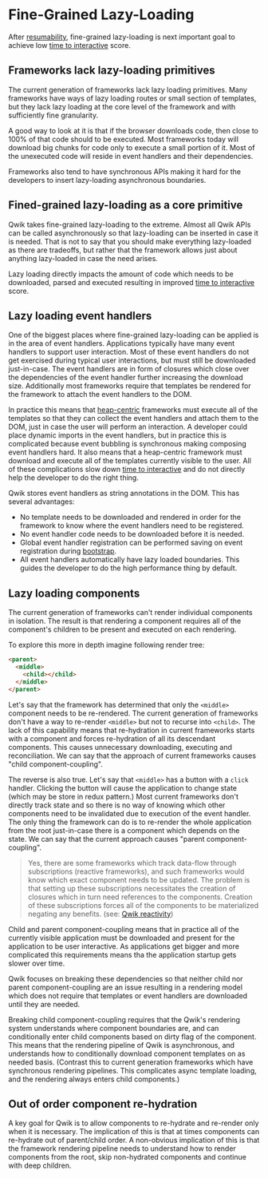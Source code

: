 # Fine-Grained Lazy-Loading

After [resumability](./RESUMABLE.md), fine-grained lazy-loading is next important goal to achieve low [time to interactive](https://web.dev/interactive/) score.

## Frameworks lack lazy-loading primitives

The current generation of frameworks lack lazy loading primitives. Many frameworks have ways of lazy loading routes or small section of templates, but they lack lazy loading at the core level of the framework and with sufficiently fine granularity.

A good way to look at it is that if the browser downloads code, then close to 100% of that code should to be executed. Most frameworks today will download big chunks for code only to execute a small portion of it. Most of the unexecuted code will reside in event handlers and their dependencies.

Frameworks also tend to have synchronous APIs making it hard for the developers to insert lazy-loading asynchronous boundaries.

## Fined-grained lazy-loading as a core primitive

Qwik takes fine-grained lazy-loading to the extreme. Almost all Qwik APIs can be called asynchronously so that lazy-loading can be inserted in case it is needed. That is not to say that you should make everything lazy-loaded as there are tradeoffs, but rather that the framework allows just about anything lazy-loaded in case the need arises.

Lazy loading directly impacts the amount of code which needs to be downloaded, parsed and executed resulting in improved [time to interactive](https://web.dev/interactive/) score.

## Lazy loading event handlers

One of the biggest places where fine-grained lazy-loading can be applied is in the area of event handlers. Applications typically have many event handlers to support user interaction. Most of these event handlers do not get exercised during typical user interactions, but must still be downloaded just-in-case. The event handlers are in form of closures which close over the dependencies of the event handler further increasing the download size. Additionally most frameworks require that templates be rendered for the framework to attach the event handlers to the DOM.

In practice this means that [heap-centric](./RESUMABLE.md) frameworks must execute all of the templates so that they can collect the event handlers and attach them to the DOM, just in case the user will perform an interaction. A developer could place dynamic imports in the event handlers, but in practice this is complicated because event bubbling is synchronous making composing event handlers hard. It also means that a heap-centric framework must download and execute all of the templates currently visible to the user. All of these complications slow down [time to interactive](https://web.dev/interactive/) and do not directly help the developer to do the right thing.

Qwik stores event handlers as string annotations in the DOM. This has several advantages:

- No template needs to be downloaded and rendered in order for the framework to know where the event handlers need to be registered.
- No event handler code needs to be downloaded before it is needed.
- Global event handler registration can be performed saving on event registration during [bootstrap](./BOOTSTRAP.md).
- All event handlers automatically have lazy loaded boundaries. This guides the developer to do the high performance thing by default.

## Lazy loading components

The current generation of frameworks can't render individual components in isolation. The result is that rendering a component requires all of the component's children to be present and executed on each rendering.

To explore this more in depth imagine following render tree:

```html
<parent>
  <middle>
    <child></child>
  </middle>
</parent>
```

Let's say that the framework has determined that only the `<middle>` component needs to be re-rendered. The current generation of frameworks don't have a way to re-render `<middle>` but not to recurse into `<child>`. The lack of this capability means that re-hydration in current frameworks starts with a component and forces re-hydration of all its descendant components. This causes unnecessary downloading, executing and reconciliation. We can say that the approach of current frameworks causes "child component-coupling".

The reverse is also true. Let's say that `<middle>` has a button with a `click` handler. Clicking the button will cause the application to change state (which may be store in redux pattern.) Most current frameworks don't directly track state and so there is no way of knowing which other components need to be invalidated due to execution of the event handler. The only thing the framework can do is to re-render the whole application from the root just-in-case there is a component which depends on the state. We can say that the current approach causes "parent component-coupling".

> Yes, there are some frameworks which track data-flow through subscriptions (reactive frameworks), and such frameworks would know which exact component needs to be updated. The problem is that setting up these subscriptions necessitates the creation of closures which in turn need references to the components. Creation of these subscriptions forces all of the components to be materialized negating any benefits. (see: [Qwik reactivity](./REACTIVITY.md))

Child and parent component-coupling means that in practice all of the currently visible application must be downloaded and present for the application to be user interactive. As applications get bigger and more complicated this requirements means tha the application startup gets slower over time.

Qwik focuses on breaking these dependencies so that neither child nor parent component-coupling are an issue resulting in a rendering model which does not require that templates or event handlers are downloaded until they are needed.

Breaking child component-coupling requires that the Qwik's rendering system understands where component boundaries are, and can conditionally enter child components based on dirty flag of the component. This means that the rendering pipeline of Qwik is asynchronous, and understands how to conditionally download component templates on as needed basis. (Contrast this to current generation frameworks which have synchronous rendering pipelines. This complicates async template loading, and the rendering always enters child components.)

## Out of order component re-hydration

A key goal for Qwik is to allow components to re-hydrate and re-render only when it is necessary. The implication of this is that at times components can re-hydrate out of parent/child order. A non-obvious implication of this is that the framework rendering pipeline needs to understand how to render components from the root, skip non-hydrated components and continue with deep children.
